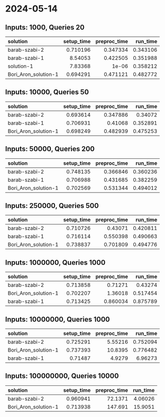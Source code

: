 # 2024-05-14

## Inputs: 1000, Queries 20

| solution             |   setup_time |   preproc_time |   run_time |
|:---------------------|-------------:|---------------:|-----------:|
| barab-szabi-2        |     0.710196 |       0.347334 |   0.343106 |
| barab-szabi-1        |     8.54053  |       0.422505 |   0.351988 |
| solution-1           |     7.83368  |       1e-06    |   0.358212 |
| Bori_Aron_solution-1 |     0.694291 |       0.471121 |   0.482772 |

## Inputs: 10000, Queries 50

| solution             |   setup_time |   preproc_time |   run_time |
|:---------------------|-------------:|---------------:|-----------:|
| barab-szabi-2        |     0.693614 |       0.347886 |   0.34072  |
| barab-szabi-1        |     0.706931 |       0.41068  |   0.352891 |
| Bori_Aron_solution-1 |     0.698249 |       0.482939 |   0.475253 |

## Inputs: 50000, Queries 200

| solution             |   setup_time |   preproc_time |   run_time |
|:---------------------|-------------:|---------------:|-----------:|
| barab-szabi-2        |     0.748135 |       0.366846 |   0.360236 |
| barab-szabi-1        |     0.706988 |       0.431685 |   0.382259 |
| Bori_Aron_solution-1 |     0.702569 |       0.531344 |   0.494012 |

## Inputs: 250000, Queries 500

| solution             |   setup_time |   preproc_time |   run_time |
|:---------------------|-------------:|---------------:|-----------:|
| barab-szabi-2        |     0.710726 |       0.43071  |   0.420811 |
| barab-szabi-1        |     0.716114 |       0.550398 |   0.490663 |
| Bori_Aron_solution-1 |     0.738837 |       0.701809 |   0.494776 |

## Inputs: 1000000, Queries 1000

| solution             |   setup_time |   preproc_time |   run_time |
|:---------------------|-------------:|---------------:|-----------:|
| barab-szabi-2        |     0.713858 |       0.71271  |   0.43274  |
| Bori_Aron_solution-1 |     0.702207 |       1.36018  |   0.517454 |
| barab-szabi-1        |     0.713425 |       0.860034 |   0.875789 |

## Inputs: 10000000, Queries 1000

| solution             |   setup_time |   preproc_time |   run_time |
|:---------------------|-------------:|---------------:|-----------:|
| barab-szabi-2        |     0.725291 |        5.55216 |   0.752094 |
| Bori_Aron_solution-1 |     0.737393 |       10.8395  |   0.776482 |
| barab-szabi-1        |     0.71487  |        4.9279  |   6.96273  |

## Inputs: 100000000, Queries 10000

| solution             |   setup_time |   preproc_time |   run_time |
|:---------------------|-------------:|---------------:|-----------:|
| barab-szabi-2        |     0.960941 |        72.1371 |    4.06026 |
| Bori_Aron_solution-1 |     0.713938 |       147.691  |   15.9051  |